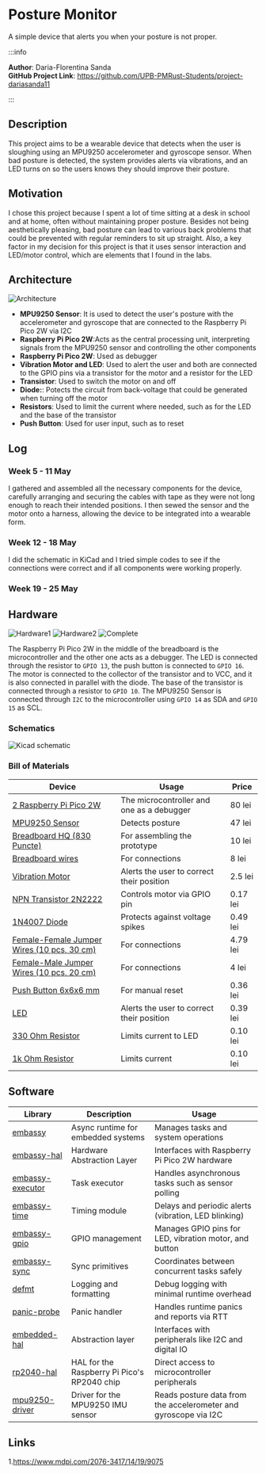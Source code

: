# Posture Monitor 

A simple device that alerts you when your posture is not proper.

:::info 

**Author**: Daria-Florentina Sanda \
**GitHub Project Link**: https://github.com/UPB-PMRust-Students/project-dariasanda11

:::

## Description

This project aims to be a wearable device that detects when the user is sloughing using an MPU9250 accelerometer and gyroscope sensor. When bad posture is detected, the system provides alerts via vibrations, and an LED turns on so the users knows they should improve their posture.

## Motivation

I chose this project because I spent a lot of time sitting at a desk in school and at home, often without maintaining proper posture. Besides not being aesthetically pleasing, bad posture can lead to various back problems that could be prevented with regular reminders to sit up straight. Also, a key factor in my decision for this project is that it uses sensor interaction and LED/motor control, which are elements that I found in the labs.

## Architecture 
![Architecture](./imagine.webp)

- **MPU9250 Sensor**: It is used to detect the user's posture with the accelerometer and gyroscope that are connected to the Raspberry Pi Pico 2W via I2C
- **Raspberry Pi Pico 2W**:Acts as the central processing unit, interpreting signals from the MPU9250 sensor and controlling the other components
- **Raspberry Pi Pico 2W**: Used as debugger
- **Vibration Motor and LED**: Used to alert the user and both are connected to the GPIO pins via a transistor for the motor and a resistor for the LED
- **Transistor**: Used to switch the motor on and off
- **Diode:**: Potects the circuit from back-voltage that could be generated when turning off the motor 
- **Resistors**: Used to limit the current where needed, such as for the LED and the base of the transistor
- **Push Button**: Used for user input, such as to reset

## Log

### Week 5 - 11 May
I gathered and assembled all the necessary components for the device, carefully arranging and securing the cables with tape as they were not long enough to reach their intended positions.
I then sewed the sensor and the motor onto a harness, allowing the device to be integrated into a wearable form.

### Week 12 - 18 May
I did the schematic in KiCad and I tried simple codes to see if the connections were correct and if all components were working properly.

### Week 19 - 25 May

## Hardware
![Hardware1](./hardware1.webp)
![Hardware2](./hardware2.webp)
![Complete](./ham.webp)

The Raspberry Pi Pico 2W in the middle of the breadboard is the microcontroller and the other one acts as a debugger. The LED is connected through the resistor to `GPIO 13`, the push button is connected to `GPIO 16`. The motor is connected to the collector of the transistor and to VCC, and it is also connected in parallel with the diode. The base of the transistor is connected through a resistor to `GPIO 10`. The MPU9250 Sensor is connected through `I2C` to the microcontroller using `GPIO 14` as SDA and `GPIO 15` as SCL. 

### Schematics
![Kicad schematic ](./KiCad%20schematics.webp)

### Bill of Materials
| Device | Usage | Price |
|--------|--------|-------|
| [2 Raspberry Pi Pico 2W](https://www.optimusdigital.ro/en/raspberry-pi-boards/13327-raspberry-pi-pico-2-w.html?srsltid=AfmBOoo4ziaX-vt_Q7PPrsLO06qiB90jc1E1yFdPfyxK6KjzQnSmybb1)| The microcontroller and one as a debugger| 80 lei|
| [MPU9250 Sensor ](https://www.optimusdigital.ro/ro/senzori-senzori-inertiali/865-modul-senzor-cu-9-axe-mpu9250.html?search_query=mpu9250&results=4)|  Detects posture | 47 lei
| [Breadboard HQ (830 Puncte)](https://www.bitmi.ro/breadboard-830-puncte-mb-102-10500.html?gad_source=1) | For assembling the prototype | 10 lei |
| [Breadboard wires](https://www.optimusdigital.ro/ro/fire-fire-mufate/12-set-de-cabluri-pentru-breadboard.html?gad_source=1&gbraid=0AAAAADv-p3DST91rElLA-XfsBRapIVDc8&gclid=Cj0KCQjw_dbABhC5ARIsAAh2Z-Q7wY5Dc3VlQMjPhqYZK-lz7i3YLGv_VIJlManglzcHRsDeNspufeIaAt3iEALw_wcB) | For connections | 8 lei
| [Vibration Motor](https://www.optimusdigital.ro/en/vibration-motors/693-motor-cu-vibratii-a1027.html?search_query=vibration+motor&results=36) | Alerts the user to correct their position| 2.5 lei |
| [NPN Transistor 2N2222](https://www.optimusdigital.ro/ro/componente-electronice-tranzistoare/935-tranzistor-s9013-npn-50-pcs-set.html?search_query=Tranzistor+NPN+2n2222+TO-92&results=9) | Controls motor via GPIO pin | 0.17 lei |
| [1N4007 Diode](https://www.optimusdigital.ro/ro/componente-electronice-diode/7457-dioda-1n4007.html?search_query=Dioda+1N4007&results=4) | Protects against voltage spikes | 0.49 lei |
| [Female-Female Jumper Wires (10 pcs, 30 cm)](https://www.optimusdigital.ro/ro/fire-fire-mufate/883-set-fire-mama-mama-10p-30-cm.html?search_query=Fire+Colorate+Mama-Mama+%2810p%2C+30+cm%29&results=11) | For connections | 4.79 lei |
| [Female-Male Jumper Wires (10 pcs, 20 cm)](https://www.optimusdigital.ro/ro/fire-fire-mufate/214-fire-colorate-mama-mama-10p.html?search_query=Fire+Colorate+Mama-Tata+%2810p%29+20+cm&results=6) | For connections | 4 lei |
| [Push Button 6x6x6 mm](https://www.optimusdigital.ro/ro/butoane-i-comutatoare/1119-buton-6x6x6.html?search_query=Buton+6x6x6&results=1) | For manual reset | 0.36 lei |
| [LED ](https://www.optimusdigital.ro/ro/optoelectronice-led-uri/696-led-rou-de-3-mm-cu-lentile-difuze.html?search_query=led+&results=779) | Alerts the user to correct their position | 0.39 lei |
| [330 Ohm Resistor](https://www.optimusdigital.ro/ro/componente-electronice-rezistoare/859-rezistor-025w-330.html) | Limits current to LED | 0.10 lei |
| [1k Ohm Resistor](https://www.optimusdigital.ro/ro/componente-electronice-rezistoare/859-rezistor-025w-1k.html) | Limits current | 0.10 lei |
## Software

| Library | Description | Usage |
|---------|-------------|-------|
| [embassy](https://docs.rs/embassy/latest/embassy/) | Async runtime for embedded systems | Manages tasks and system operations |
| [embassy-hal](https://docs.rs/embassy-hal/latest/embassy_hal/) | Hardware Abstraction Layer | Interfaces with Raspberry Pi Pico 2W hardware |
| [embassy-executor](https://docs.rs/embassy-executor/latest/embassy_executor/) | Task executor | Handles asynchronous tasks such as sensor polling |
| [embassy-time](https://docs.rs/embassy-time/latest/embassy_time/) | Timing module | Delays and periodic alerts (vibration, LED blinking) |
| [embassy-gpio](https://docs.rs/embassy-gpio/latest/embassy_gpio/) | GPIO management | Manages GPIO pins for LED, vibration motor, and button |
| [embassy-sync](https://docs.rs/embassy-sync/latest/embassy_sync/) | Sync primitives | Coordinates between concurrent tasks safely |
| [defmt](https://docs.rs/defmt/latest/defmt/) | Logging and formatting | Debug logging with minimal runtime overhead |
| [panic-probe](https://docs.rs/panic-probe/latest/panic_probe/) | Panic handler | Handles runtime panics and reports via RTT |
| [embedded-hal](https://docs.rs/embedded-hal/latest/embedded_hal/) | Abstraction layer | Interfaces with peripherals like I2C and digital IO |
| [rp2040-hal](https://docs.rs/rp2040-hal/latest/rp2040_hal/) | HAL for the Raspberry Pi Pico's RP2040 chip | Direct access to microcontroller peripherals |
| [mpu9250-driver](https://crates.io/crates/mpu9250) | Driver for the MPU9250 IMU sensor | Reads posture data from the accelerometer and gyroscope via I2C |

## Links
1.https://www.mdpi.com/2076-3417/14/19/9075